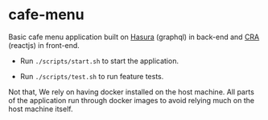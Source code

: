 # cafe-menu

Basic cafe menu application built on [Hasura](docs/backend.md) (graphql) in back-end and [CRA](docs/frontend.md) (reactjs) in front-end.

- Run `./scripts/start.sh` to start the application.

- Run `./scripts/test.sh` to run feature tests.

Not that, We rely on having docker installed on the host machine. All parts of the application run through docker images to avoid relying much on the host machine itself.
